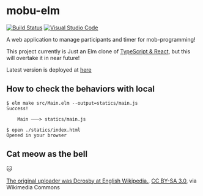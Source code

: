 # mobu-elm

[![Build Status](https://github.com/kachick/mobu-elm/actions/workflows/test.yml/badge.svg?branch=main)](https://github.com/kachick/mobu-elm/actions/workflows/test.yml/?branch=main)
[![Visual Studio Code](https://img.shields.io/badge/Visual%20Studio%20Code-0078d7.svg?style=for-the-badge&logo=visual-studio-code&logoColor=white)](https://github.dev/kachick/mobu-elm)

A web application to manage participants and timer for mob-programming!

This project currently is Just an Elm clone of [TypeScript & React](https://github.com/mobu-of-the-world/mobu), but this will overtake it in near future!

Latest version is deployed at [here](https://kachick.github.io/mobu-elm/latest)

## How to check the behaviors with local

```console
$ elm make src/Main.elm --output=statics/main.js
Success!

    Main ───> statics/main.js

$ open ./statics/index.html
Opened in your browser
```

## Cat meow as the bell

:cat:

<a href="https://commons.wikimedia.org/wiki/File:Meow.ogg">The original uploader was Dcrosby at English Wikipedia.</a>, <a href="http://creativecommons.org/licenses/by-sa/3.0/">CC BY-SA 3.0</a>, via Wikimedia Commons
